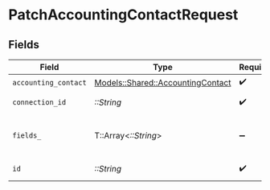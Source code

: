 # PatchAccountingContactRequest


## Fields

| Field                                                                         | Type                                                                          | Required                                                                      | Description                                                                   |
| ----------------------------------------------------------------------------- | ----------------------------------------------------------------------------- | ----------------------------------------------------------------------------- | ----------------------------------------------------------------------------- |
| `accounting_contact`                                                          | [Models::Shared::AccountingContact](../../models/shared/accountingcontact.md) | :heavy_check_mark:                                                            | N/A                                                                           |
| `connection_id`                                                               | *::String*                                                                    | :heavy_check_mark:                                                            | ID of the connection                                                          |
| `fields_`                                                                     | T::Array<*::String*>                                                          | :heavy_minus_sign:                                                            | Comma-delimited fields to return                                              |
| `id`                                                                          | *::String*                                                                    | :heavy_check_mark:                                                            | ID of the Contact                                                             |